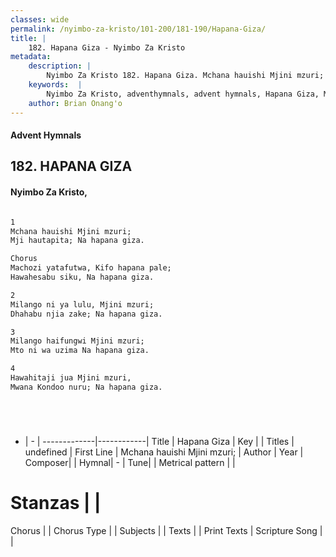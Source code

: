 ```yaml
---
classes: wide
permalink: /nyimbo-za-kristo/101-200/181-190/Hapana-Giza/
title: |
    182. Hapana Giza - Nyimbo Za Kristo
metadata:
    description: |
        Nyimbo Za Kristo 182. Hapana Giza. Mchana hauishi Mjini mzuri; Mji hautapita; Na hapana giza.  Chorus Machozi yatafutwa, Kifo hapana pale;  Hawahesabu siku, Na hapana giza.  
    keywords:  |
        Nyimbo Za Kristo, adventhymnals, advent hymnals, Hapana Giza, Mchana hauishi Mjini mzuri;. 
    author: Brian Onang'o
---
```


#### Advent Hymnals
## 182. HAPANA GIZA
####  Nyimbo Za Kristo,

```txt

1
Mchana hauishi Mjini mzuri;
Mji hautapita; Na hapana giza.

Chorus
Machozi yatafutwa, Kifo hapana pale; 
Hawahesabu siku, Na hapana giza.

2
Milango ni ya lulu, Mjini mzuri;
Dhahabu njia zake; Na hapana giza.

3
Milango haifungwi Mjini mzuri; 
Mto ni wa uzima Na hapana giza.

4
Hawahitaji jua Mjini mzuri, 
Mwana Kondoo nuru; Na hapana giza.






```

- |   -  |
-------------|------------|
Title | Hapana Giza |
Key |  |
Titles | undefined |
First Line | Mchana hauishi Mjini mzuri; |
Author | 
Year | 
Composer| |
Hymnal|  - |
Tune|  |
Metrical pattern | |
# Stanzas |  |
Chorus |  |
Chorus Type |  |
Subjects | |
Texts |  |
Print Texts | 
Scripture Song |  |
    
